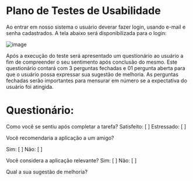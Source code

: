 # Plano de Testes de Usabilidade
Ao entrar em nosso sistema o usuário deverar fazer login, usando e-mail e senha cadastrados. A tela abaixo será disponibilizada para o login:

![image](https://user-images.githubusercontent.com/103466408/235008312-7b67c97c-9d0f-449b-ad02-4a18bd687d35.png)

Após a execução do teste será apresentado um questionário ao usuário a fim de compreender o seu sentimento após conclusão do mesmo. Este questionário contará com 3 perguntas fechadas e 01 pergunta aberta para que o usuário possa expressar sua sugestão de melhoria. As perguntas fechadas serão importantes para mensurar em número se a expectativa do usuário foi atingida.

# Questionário: #

Como você se sentiu após completar a tarefa? Satisfeito: [ ] Estressado: [ ]

Você recomendaria a aplicação a um amigo?

Sim: [ ] Não: [ ]

Você considera a aplicação relevante?
Sim: [ ] Não: [ ]

Qual a sua sugestão de melhoria?

